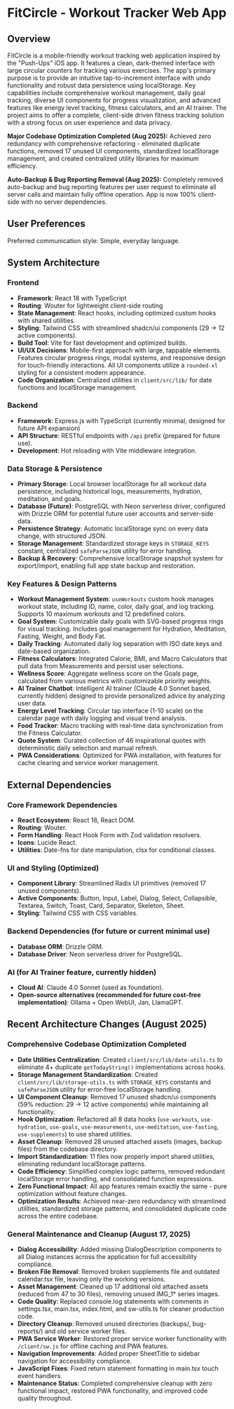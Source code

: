 # FitCircle - Workout Tracker Web App

## Overview
FitCircle is a mobile-friendly workout tracking web application inspired by the "Push-Ups" iOS app. It features a clean, dark-themed interface with large circular counters for tracking various exercises. The app's primary purpose is to provide an intuitive tap-to-increment interface with undo functionality and robust data persistence using localStorage. Key capabilities include comprehensive workout management, daily goal tracking, diverse UI components for progress visualization, and advanced features like energy level tracking, fitness calculators, and an AI trainer. The project aims to offer a complete, client-side driven fitness tracking solution with a strong focus on user experience and data privacy.

**Major Codebase Optimization Completed (Aug 2025):** Achieved zero redundancy with comprehensive refactoring - eliminated duplicate functions, removed 17 unused UI components, standardized localStorage management, and created centralized utility libraries for maximum efficiency.

**Auto-Backup & Bug Reporting Removal (Aug 2025):** Completely removed auto-backup and bug reporting features per user request to eliminate all server calls and maintain fully offline operation. App is now 100% client-side with no server dependencies.

## User Preferences
Preferred communication style: Simple, everyday language.

## System Architecture

### Frontend
- **Framework**: React 18 with TypeScript
- **Routing**: Wouter for lightweight client-side routing
- **State Management**: React hooks, including optimized custom hooks with shared utilities.
- **Styling**: Tailwind CSS with streamlined shadcn/ui components (29 → 12 active components).
- **Build Tool**: Vite for fast development and optimized builds.
- **UI/UX Decisions**: Mobile-first approach with large, tappable elements. Features circular progress rings, modal systems, and responsive design for touch-friendly interactions. All UI components utilize a `rounded-xl` styling for a consistent modern appearance.
- **Code Organization**: Centralized utilities in `client/src/lib/` for date functions and localStorage management.

### Backend
- **Framework**: Express.js with TypeScript (currently minimal, designed for future API expansion)
- **API Structure**: RESTful endpoints with `/api` prefix (prepared for future use).
- **Development**: Hot reloading with Vite middleware integration.

### Data Storage & Persistence
- **Primary Storage**: Local browser localStorage for all workout data persistence, including historical logs, measurements, hydration, meditation, and goals.
- **Database (Future)**: PostgreSQL with Neon serverless driver, configured with Drizzle ORM for potential future user accounts and server-side data.
- **Persistence Strategy**: Automatic localStorage sync on every data change, with structured JSON.
- **Storage Management**: Standardized storage keys in `STORAGE_KEYS` constant, centralized `safeParseJSON` utility for error handling.
- **Backup & Recovery**: Comprehensive localStorage snapshot system for export/import, enabling full app state backup and restoration.

### Key Features & Design Patterns
- **Workout Management System**: `useWorkouts` custom hook manages workout state, including ID, name, color, daily goal, and log tracking. Supports 10 maximum workouts and 12 predefined colors.
- **Goal System**: Customizable daily goals with SVG-based progress rings for visual tracking. Includes goal management for Hydration, Meditation, Fasting, Weight, and Body Fat.
- **Daily Tracking**: Automated daily log separation with ISO date keys and date-based organization.
- **Fitness Calculators**: Integrated Calorie, BMI, and Macro Calculators that pull data from Measurements and persist user selections.
- **Wellness Score**: Aggregate wellness score on the Goals page, calculated from various metrics with customizable priority weights.
- **AI Trainer Chatbot**: Intelligent AI trainer (Claude 4.0 Sonnet based, currently hidden) designed to provide personalized advice by analyzing user data.
- **Energy Level Tracking**: Circular tap interface (1-10 scale) on the calendar page with daily logging and visual trend analysis.
- **Food Tracker**: Macro tracking with real-time data synchronization from the Fitness Calculator.
- **Quote System**: Curated collection of 46 inspirational quotes with deterministic daily selection and manual refresh.
- **PWA Considerations**: Optimized for PWA installation, with features for cache clearing and service worker management.

## External Dependencies

### Core Framework Dependencies
- **React Ecosystem**: React 18, React DOM.
- **Routing**: Wouter.
- **Form Handling**: React Hook Form with Zod validation resolvers.
- **Icons**: Lucide React.
- **Utilities**: Date-fns for date manipulation, clsx for conditional classes.

### UI and Styling (Optimized)
- **Component Library**: Streamlined Radix UI primitives (removed 17 unused components).
- **Active Components**: Button, Input, Label, Dialog, Select, Collapsible, Textarea, Switch, Toast, Card, Separator, Skeleton, Sheet.
- **Styling**: Tailwind CSS with CSS variables.

### Backend Dependencies (for future or current minimal use)
- **Database ORM**: Drizzle ORM.
- **Database Driver**: Neon serverless driver for PostgreSQL.

### AI (for AI Trainer feature, currently hidden)
- **Cloud AI**: Claude 4.0 Sonnet (used as foundation).
- **Open-source alternatives (recommended for future cost-free implementation)**: Ollama + Open WebUI, Jan, LlamaGPT.

## Recent Architecture Changes (August 2025)

### Comprehensive Codebase Optimization Completed
- **Date Utilities Centralization**: Created `client/src/lib/date-utils.ts` to eliminate 4+ duplicate `getTodayString()` implementations across hooks.
- **Storage Management Standardization**: Created `client/src/lib/storage-utils.ts` with `STORAGE_KEYS` constants and `safeParseJSON` utility for error-free localStorage handling.
- **UI Component Cleanup**: Removed 17 unused shadcn/ui components (59% reduction: 29 → 12 active components) while maintaining all functionality.
- **Hook Optimization**: Refactored all 8 data hooks (`use-workouts`, `use-hydration`, `use-goals`, `use-measurements`, `use-meditation`, `use-fasting`, `use-supplements`) to use shared utilities.
- **Asset Cleanup**: Removed 28 unused attached assets (images, backup files) from the codebase directory.
- **Import Standardization**: 11 files now properly import shared utilities, eliminating redundant localStorage patterns.
- **Code Efficiency**: Simplified complex logic patterns, removed redundant localStorage error handling, and consolidated function expressions.
- **Zero Functional Impact**: All app features remain exactly the same - pure optimization without feature changes.
- **Optimization Results**: Achieved near-zero redundancy with streamlined utilities, standardized storage patterns, and consolidated duplicate code across the entire codebase.

### General Maintenance and Cleanup (August 17, 2025)
- **Dialog Accessibility**: Added missing DialogDescription components to all Dialog instances across the application for full accessibility compliance.
- **Broken File Removal**: Removed broken supplements file and outdated calendar.tsx file, leaving only the working versions.
- **Asset Management**: Cleaned up 17 additional old attached assets (reduced from 47 to 30 files), removing unused IMG_1* series images.
- **Code Quality**: Replaced console.log statements with comments in settings.tsx, main.tsx, index.html, and sw-utils.ts for cleaner production code.
- **Directory Cleanup**: Removed unused directories (backups/, bug-reports/) and old service worker files.
- **PWA Service Worker**: Restored proper service worker functionality with `/client/sw.js` for offline caching and PWA features.
- **Navigation Improvements**: Added proper SheetTitle to sidebar navigation for accessibility compliance.
- **JavaScript Fixes**: Fixed return statement formatting in main.tsx touch event handlers.
- **Maintenance Status**: Completed comprehensive cleanup with zero functional impact, restored PWA functionality, and improved code quality throughout.